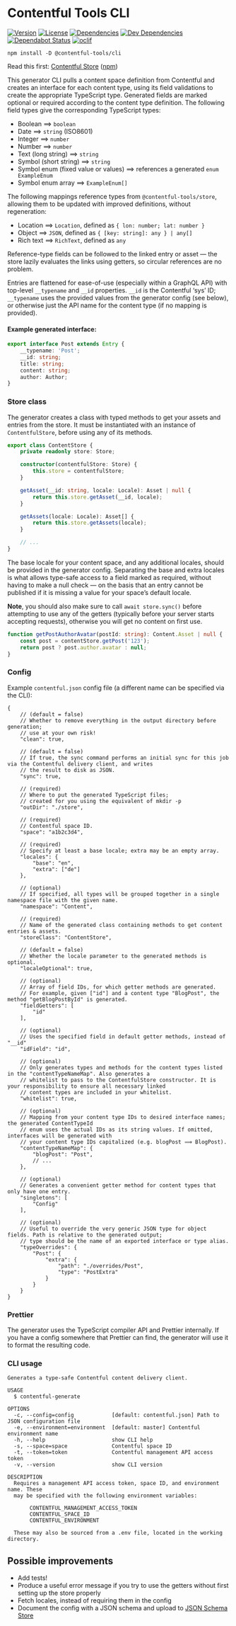 # Contentful Tools CLI

[![Version](https://badgen.net/npm/v/@contentful-tools/cli)](https://npmjs.org/package/@contentful-tools/cli)
[![License](https://badgen.net/github/license/insidelabs/contentful-tools)](https://github.com/insidelabs/contentful-tools/blob/master/packages/cli/LICENSE)
[![Dependencies](https://badgen.net/david/dep/insidelabs/contentful-tools/packages/cli)](https://david-dm.org/insidelabs/contentful-tools?path=packages/cli)
[![Dev Dependencies](https://badgen.net/david/dev/insidelabs/contentful-tools/packages/cli)](https://david-dm.org/insidelabs/contentful-tools?path=packages/cli)
[![Dependabot Status](https://badgen.net/dependabot/insidelabs/contentful-tools)](https://dependabot.com)
[![oclif](https://badgen.net/badge/cli/oclif/purple?icon=terminal)](https://oclif.io)

`npm install -D @contentful-tools/cli`

Read this first:
[Contentful Store](https://github.com/insidelabs/contentful-tools/tree/master/packages/store#readme)
([npm](https://www.npmjs.com/package/@contentful-tools/store))

This generator CLI pulls a content space definition from Contentful and creates an interface for each
content type, using its field validations to create the appropriate TypeScript type. Generated
fields are marked optional or required according to the content type definition. The following field
types give the corresponding TypeScript types:

-   Boolean ⟹ `boolean`
-   Date ⟹ `string` (ISO8601)
-   Integer ⟹ `number`
-   Number ⟹ `number`
-   Text (long string) ⟹ `string`
-   Symbol (short string) ⟹ `string`
-   Symbol enum (fixed value or values) ⟹ references a generated `enum ExampleEnum`
-   Symbol enum array ⟹ `ExampleEnum[]`

The following mappings reference types from `@contentful-tools/store`, allowing them to be updated with
improved definitions, without regeneration:

-   Location ⟹ `Location`, defined as `{ lon: number; lat: number }`
-   Object ⟹ `JSON`, defined as `{ [key: string]: any } | any[]`
-   Rich text ⟹ `RichText`, defined as `any`

Reference-type fields can be followed to the linked entry or asset — the store lazily evaluates the links
using getters, so circular references are no problem.

Entries are flattened for ease-of-use (especially within a GraphQL API) with top-level `__typename` and `__id`
properties. `__id` is the Contentful ‘sys’ ID; `__typename` uses the provided values from the generator config
(see below), or otherwise just the API name for the content type (if no mapping is provided).

#### Example generated interface:

```ts
export interface Post extends Entry {
    __typename: 'Post';
    __id: string;
    title: string;
    content: string;
    author: Author;
}
```

### Store class

The generator creates a class with typed methods to get your assets and entries from the store.
It must be instantiated with an instance of `ContentfulStore`, before using any of its methods.

```ts
export class ContentStore {
    private readonly store: Store;

    constructor(contentfulStore: Store) {
        this.store = contentfulStore;
    }

    getAsset(__id: string, locale: Locale): Asset | null {
        return this.store.getAsset(__id, locale);
    }

    getAssets(locale: Locale): Asset[] {
        return this.store.getAssets(locale);
    }

    // ...
}
```

The base locale for your content space, and any additional locales, should be provided in the
generator config. Separating the base and extra locales is what allows type-safe access to a field
marked as required, without having to make a null check — on the basis that an entry cannot be
published if it is missing a value for your space’s default locale.

**Note**, you should also make sure to call `await store.sync()` before attempting to use any of the
getters (typically before your server starts accepting requests), otherwise you will get no content
on first use.

```ts
function getPostAuthorAvatar(postId: string): Content.Asset | null {
    const post = contentStore.getPost('123');
    return post ? post.author.avatar : null;
}
```

### Config

Example `contentful.json` config file (a different name can be specified via the CLI):

```json5
{
    // (default = false)
    // Whether to remove everything in the output directory before generation;
    // use at your own risk!
    "clean": true,
    
    // (default = false)
    // If true, the sync command performs an initial sync for this job via the Contentful delivery client, and writes
    // the result to disk as JSON.
    "sync": true,

    // (required)
    // Where to put the generated TypeScript files;
    // created for you using the equivalent of mkdir -p
    "outDir": "./store",
    
    // (required)
    // Contentful space ID.
    "space": "a1b2c3d4",
    
    // (required)
    // Specify at least a base locale; extra may be an empty array.
    "locales": {
        "base": "en",
        "extra": ["de"]
    },
    
    // (optional)
    // If specified, all types will be grouped together in a single namespace file with the given name.
    "namespace": "Content",
    
    // (required)
    // Name of the generated class containing methods to get content entries & assets.
    "storeClass": "ContentStore",

    // (default = false)
    // Whether the locale parameter to the generated methods is optional.
    "localeOptional": true,
    
    // (optional)
    // Array of field IDs, for which getter methods are generated.
    // For example, given ["id"] and a content type "BlogPost", the method "getBlogPostById" is generated.
    "fieldGetters": [
        "id"
    ],
    
    // (optional)
    // Uses the specified field in default getter methods, instead of "__id"
    "idField": "id",

    // (optional)
    // Only generates types and methods for the content types listed in the "contentTypeNameMap". Also generates a
    // whitelist to pass to the ContentfulStore constructor. It is your responsibility to ensure all necessary linked
    // content types are included in your whitelist.
    "whitelist": true,

    // (optional)
    // Mapping from your content type IDs to desired interface names; the generated ContentTypeId
    // enum uses the actual IDs as its string values. If omitted, interfaces will be generated with
    // your content type IDs capitalized (e.g. blogPost ⟹ BlogPost).
    "contentTypeNameMap": {
        "blogPost": "Post",
        // ...
    },
    
    // (optional)
    // Generates a convenient getter method for content types that only have one entry.
    "singletons": [
        "Config"
    ],
    
    // (optional)
    // Useful to override the very generic JSON type for object fields. Path is relative to the generated output;
    // type should be the name of an exported interface or type alias.
    "typeOverrides": {
        "Post": {
            "extra": {
                "path": "./overrides/Post",
                "type": "PostExtra"
            }
        }
    }
}
```

### Prettier

The generator uses the TypeScript compiler API and Prettier internally. If you have a config
somewhere that Prettier can find, the generator will use it to format the resulting code.


### CLI usage

```
Generates a type-safe Contentful content delivery client.

USAGE
  $ contentful-generate

OPTIONS
  -c, --config=config            [default: contentful.json] Path to JSON configuration file
  -e, --environment=environment  [default: master] Contentful environment name
  -h, --help                     show CLI help
  -s, --space=space              Contentful space ID
  -t, --token=token              Contentful management API access token
  -v, --version                  show CLI version

DESCRIPTION
  Requires a management API access token, space ID, and environment name. These
  may be specified with the following environment variables:

       CONTENTFUL_MANAGEMENT_ACCESS_TOKEN
       CONTENTFUL_SPACE_ID
       CONTENTFUL_ENVIRONMENT

  These may also be sourced from a .env file, located in the working directory.
```

## Possible improvements

* Add tests!
* Produce a useful error message if you try to use the getters without first setting up the store properly
* Fetch locales, instead of requiring them in the config
* Document the config with a JSON schema and upload to [JSON Schema Store](http://schemastore.org/json/)
